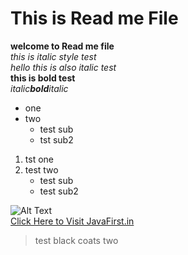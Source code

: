# This is Read me File
**welcome to Read me file**<br>
*this is italic style test*<br>
_hello this is also italic test_<br>
__this is bold test__<br>
_italic**bold**italic_<br>
* one
* two 
   * test sub
   * tst sub2
1. tst one
2. test two
    * test sub
    * test sub2

![Alt Text](http://www.planwallpaper.com/static/images/9-credit-1.jpg)<br>
[Click Here to Visit JavaFirst.in](http://javafirst.in)<br>
> test black coats
> two
